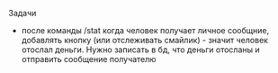 Задачи

- после команды /stat когда человек получает личное сообщние, добавлять кнопку (или отслеживать смайлик) - значит человек отослал деньги. Нужно записать в бд, что деньги отосланы и отправить сообщение получателю
